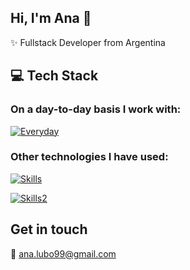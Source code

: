 ## Hi, I'm Ana 👋
✨ Fullstack Developer from Argentina 

## 💻 Tech Stack
### On a day-to-day basis I work with:

[![Everyday](https://skillicons.dev/icons?i=react,nextjs,tailwind,mysql,git,bash,linux,django)](https://skillicons.dev)

### Other technologies I have used:

[![Skills](https://skillicons.dev/icons?i=rails,postgresql,postman,docker,ruby,js,bootstrap,html)](https://skillicons.dev)

[![Skills2](https://skillicons.dev/icons?i=css,jquery,php,py,flask,mongodb)](https://skillicons.dev)

## Get in touch
💬 ana.lubo99@gmail.com
